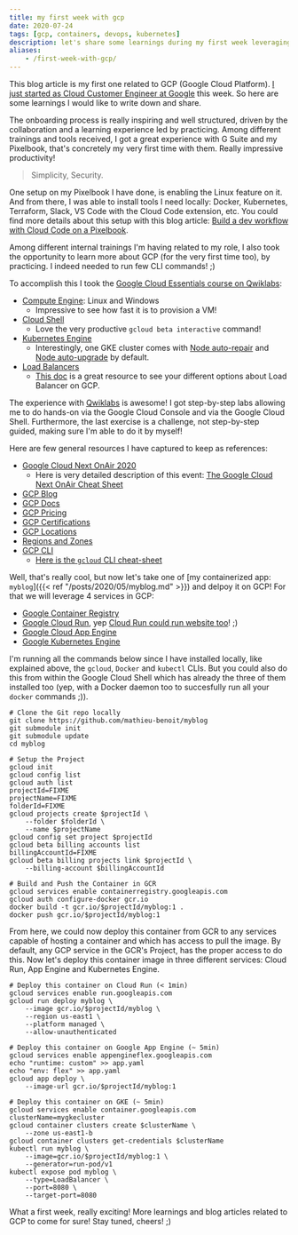 ```yaml
---
title: my first week with gcp
date: 2020-07-24
tags: [gcp, containers, devops, kubernetes]
description: let's share some learnings during my first week leveraging gcp, tools and services like linux on my pixelbook, gcloud cli, docker, git, service account, gcr, cloud run, app engine and kubernetes engine
aliases:
    - /first-week-with-gcp/
---
```

This blog article is my first one related to GCP (Google Cloud Platform). [I just started as Cloud Customer Engineer at Google](https://www.linkedin.com/posts/mathieubenoitqc_cloud-innovation-continuouslearning-activity-6685996290330947584-bKkB) this week. So here are some learnings I would like to write down and share.

The onboarding process is really inspiring and well structured, driven by the collaboration and a learning experience led by practicing. Among different trainings and tools received, I got a great experience with G Suite and my Pixelbook, that's concretely my very first time with them. Really impressive productivity! 

> Simplicity, Security.

One setup on my Pixelbook I have done, is enabling the Linux feature on it. And from there, I was able to install tools I need locally: Docker, Kubernetes, Terraform, Slack, VS Code with the Cloud Code extension, etc.
You could find more details about this setup with this blog article: [Build a dev workflow with Cloud Code on a Pixelbook](https://cloud.google.com/blog/products/application-development/build-a-dev-workflow-with-cloud-code-on-a-pixelbook).

Among different internal trainings I'm having related to my role, I also took the opportunity to learn more about GCP (for the very first time too), by practicing. I indeed needed to run few CLI commands! ;)

To accomplish this I took the [Google Cloud Essentials course on Qwiklabs](https://google.qwiklabs.com/quests/23):
- [Compute Engine](https://cloud.google.com/compute/docs): Linux and Windows
    - Impressive to see how fast it is to provision a VM!
- [Cloud Shell](https://cloud.google.com/shell/docs)
    - Love the very productive `gcloud beta interactive` command!
- [Kubernetes Engine](https://cloud.google.com/kubernetes-engine/docs)
    - Interestingly, one GKE cluster comes with [Node auto-repair](https://cloud.google.com/kubernetes-engine/docs/how-to/node-auto-repair) and [Node auto-upgrade](https://cloud.google.com/kubernetes-engine/docs/how-to/node-auto-upgrades) by default.
- [Load Balancers](https://cloud.google.com/load-balancing/docs)
    - [This doc](https://cloud.google.com/load-balancing/docs/load-balancing-overview#a_closer_look_at_cloud_load_balancers) is a great resource to see your different options about Load Balancer on GCP.

The experience with [Qwiklabs](https://google.qwiklabs.com) is awesome! I got step-by-step labs allowing me to do hands-on via the Google Cloud Console and via the Google Cloud Shell. Furthermore, the last exercise is a challenge, not step-by-step guided, making sure I'm able to do it by myself!

Here are few general resources I have captured to keep as references:
- [Google Cloud Next OnAir 2020](https://cloud.withgoogle.com/next)
    - Here is very detailed description of this event: [The Google Cloud Next OnAir Cheat Sheet](https://gregsramblings.com/blog/google-cloud-next-onair-cheat-sheet/)
- [GCP Blog](https://cloud.google.com/blog/)
- [GCP Docs](https://cloud.google.com/docs)
- [GCP Pricing](https://cloud.google.com/pricing)
- [GCP Certifications](https://cloud.google.com/certification)
- [GCP Locations](https://cloud.google.com/about/locations)
- [Regions and Zones](https://cloud.google.com/compute/docs/regions-zones)
- [GCP CLI](https://cloud.google.com/sdk/gcloud)
    - [Here is the `gcloud` CLI cheat-sheet](https://cloud.google.com/sdk/docs/cheatsheet)

Well, that's really cool, but now let's take one of [my containerized app: `myblog`]({{< ref "/posts/2020/05/myblog.md" >}}) and delpoy it on GCP! For that we will leverage 4 services in GCP:
- [Google Container Registry](https://cloud.google.com/container-registry)
- [Google Cloud Run](https://cloud.google.com/run), yep [Cloud Run could run website too](https://medium.com/google-cloud/can-cloud-run-handle-these-9-workloads-serverless-toolbox-afddeab87819)! ;)
- [Google Cloud App Engine](https://cloud.google.com/appengine)
- [Google Kubernetes Engine](https://cloud.google.com/kubernetes-engine)

I'm running all the commands below since I have installed locally, like explained above, the `gcloud`, `Docker` and `kubectl` CLIs. But you could also do this from within the Google Cloud Shell which has already the three of them installed too (yep, with a Docker daemon too to succesfully run all your `docker` commands ;)).

```
# Clone the Git repo locally
git clone https://github.com/mathieu-benoit/myblog
git submodule init
git submodule update
cd myblog

# Setup the Project
gcloud init
gcloud config list
gcloud auth list
projectId=FIXME
projectName=FIXME
folderId=FIXME
gcloud projects create $projectId \
    --folder $folderId \
    --name $projectName
gcloud config set project $projectId
gcloud beta billing accounts list
billingAccountId=FIXME
gcloud beta billing projects link $projectId \
    --billing-account $billingAccountId

# Build and Push the Container in GCR
gcloud services enable containerregistry.googleapis.com
gcloud auth configure-docker gcr.io
docker build -t gcr.io/$projectId/myblog:1 .
docker push gcr.io/$projectId/myblog:1
```

From here, we could now deploy this container from GCR to any services capable of hosting a container and which has access to pull the image. By default, any GCP service in the GCR's Project, has the proper access to do this. Now let's deploy this container image in three different services: Cloud Run, App Engine and Kubernetes Engine.

```
# Deploy this container on Cloud Run (< 1min)
gcloud services enable run.googleapis.com
gcloud run deploy myblog \
    --image gcr.io/$projectId/myblog \
    --region us-east1 \
    --platform managed \
    --allow-unauthenticated

# Deploy this container on Google App Engine (~ 5min)
gcloud services enable appengineflex.googleapis.com
echo "runtime: custom" >> app.yaml
echo "env: flex" >> app.yaml
gcloud app deploy \
    --image-url gcr.io/$projectId/myblog:1

# Deploy this container on GKE (~ 5min)
gcloud services enable container.googleapis.com
clusterName=mygkecluster
gcloud container clusters create $clusterName \
    --zone us-east1-b
gcloud container clusters get-credentials $clusterName
kubectl run myblog \
    --image=gcr.io/$projectId/myblog:1 \
    --generator=run-pod/v1
kubectl expose pod myblog \
    --type=LoadBalancer \
    --port=8080 \
    --target-port=8080
```

What a first week, really exciting! More learnings and blog articles related to GCP to come for sure! Stay tuned, cheers! ;)